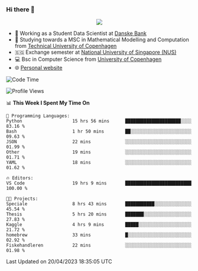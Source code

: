 ### Hi there 👋

<p align="center">
  <img src="https://media4.giphy.com/media/3ohzdKy5Z8TChSDuiA/giphy.gif?cid=ecf05e47r69cojk56gup9q8mep9liy48s94dn2uxsfh6fv39&rid=giphy.gif&ct=g" />
</p>

* 🏦 Working as a Student Data Scientist at [Danske Bank](https://danskebank.dk)
* 🧮 Studying towards a MSC in Mathematical Modelling and Computation from [Technical University of Copenhagen](https://www.dtu.dk)
* 🇸🇬 Exchange semester at [National University of Singapore (NUS)](https://www.nus.edu.sg)
* 💻 Bsc in Computer Science from [University of Copenhagen](https://www.ku.dk/english/)
* 🌐 [Personal website](https://fiskehandleren.github.io/carl-website/) 

<!--START_SECTION:waka-->
![Code Time](http://img.shields.io/badge/Code%20Time-242%20hrs%2017%20mins-blue)

![Profile Views](http://img.shields.io/badge/Profile%20Views-12-blue)

📊 **This Week I Spent My Time On** 

```text
💬 Programming Languages: 
Python                   15 hrs 56 mins      █████████████████████░░░░   83.16 % 
Bash                     1 hr 50 mins        ██░░░░░░░░░░░░░░░░░░░░░░░   09.63 % 
JSON                     22 mins             ░░░░░░░░░░░░░░░░░░░░░░░░░   01.99 % 
Other                    19 mins             ░░░░░░░░░░░░░░░░░░░░░░░░░   01.71 % 
YAML                     18 mins             ░░░░░░░░░░░░░░░░░░░░░░░░░   01.62 % 

🔥 Editors: 
VS Code                  19 hrs 9 mins       █████████████████████████   100.00 % 

🐱‍💻 Projects: 
Speciale                 8 hrs 43 mins       ███████████░░░░░░░░░░░░░░   45.54 % 
Thesis                   5 hrs 20 mins       ███████░░░░░░░░░░░░░░░░░░   27.83 % 
Kaggle                   4 hrs 9 mins        █████░░░░░░░░░░░░░░░░░░░░   21.72 % 
homebrew                 33 mins             █░░░░░░░░░░░░░░░░░░░░░░░░   02.92 % 
Fiskehandleren           22 mins             ░░░░░░░░░░░░░░░░░░░░░░░░░   01.98 % 
```


 Last Updated on 20/04/2023 18:35:05 UTC
<!--END_SECTION:waka-->
